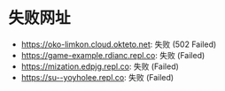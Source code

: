 # 失败网址
- https://oko-limkon.cloud.okteto.net: 失败 (502
Failed)
- https://game-example.rdianc.repl.co: 失败 (Failed)
- https://mization.edpjg.repl.co: 失败 (Failed)
- https://su--yoyholee.repl.co: 失败 (Failed)
